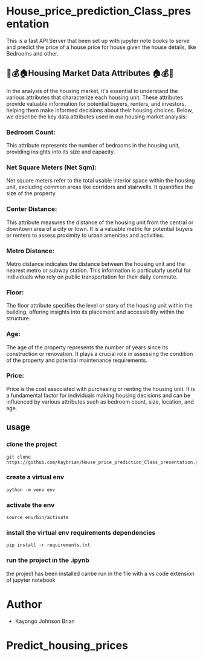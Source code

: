 # House_price_prediction_Class_presentation

This is a fast API Server that been set up with jupyter note books to serve and predict the price of a house price for house given the house details, like Bedrooms and other. 



## 🏡💰🏠Housing Market Data Attributes 🏠💰🏡
In the analysis of the housing market, it's essential to understand the various attributes that characterize each housing unit. These attributes provide valuable information for potential buyers, renters, and investors, helping them make informed decisions about their housing choices. Below, we describe the key data attributes used in our housing market analysis:

### Bedroom Count: 
This attribute represents the number of bedrooms in the housing unit, providing insights into its size and capacity.

### Net Square Meters (Net Sqm): 
Net square meters refer to the total usable interior space within the housing unit, excluding common areas like corridors and stairwells. It quantifies the size of the property.

### Center Distance: 
This attribute measures the distance of the housing unit from the central or downtown area of a city or town. It is a valuable metric for potential buyers or renters to assess proximity to urban amenities and activities.

### Metro Distance: 
Metro distance indicates the distance between the housing unit and the nearest metro or subway station. This information is particularly useful for individuals who rely on public transportation for their daily commute.

### Floor: 
The floor attribute specifies the level or story of the housing unit within the building, offering insights into its placement and accessibility within the structure.

### Age: 
The age of the property represents the number of years since its construction or renovation. It plays a crucial role in assessing the condition of the property and potential maintenance requirements.

### Price: 
Price is the cost associated with purchasing or renting the housing unit. It is a fundamental factor for individuals making housing decisions and can be influenced by various attributes such as bedroom count, size, location, and age.


## usage 
### clone the project 

```
git clone https://github.com/kaybrian/House_price_prediction_Class_presentation.git
```

### create a virtual env 

```
python -m venv env
```

### activate the env 

```
source env/bin/activate
```

### install the virtual env requirements dependencies

```
pip install -r requirements.txt
```

### run the project in the .ipynb 

the project has been installed canbe run in the file with a vs code extension of jupyter notebook 


<!-- line to deploy to render  -->


# Author 
- Kayongo Johnson Brian


# Predict_housing_prices
